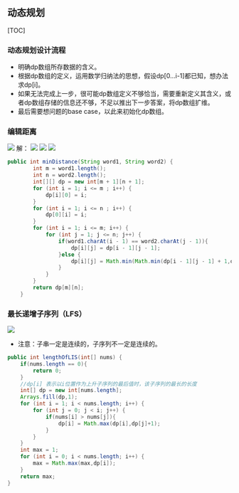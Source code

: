 
## 动态规划

[TOC]
### 动态规划设计流程
* 明确dp数组所存数据的含义。
* 根据dp数组的定义，运用数学归纳法的思想，假设dp[0...i-1]都已知，想办法求dp[i]。
* 如果无法完成上一步，很可能dp数组定义不够恰当，需要重新定义其含义，或者dp数组存储的信息还不够，不足以推出下一步答案，将dp数组扩维。
* 最后需要想问题的base case，以此来初始化dp数组。


### 编辑距离
![](https://upload-images.jianshu.io/upload_images/10460153-e1672d8b512e4423.png?imageMogr2/auto-orient/strip%7CimageView2/2/w/1240)
解：
![](https://upload-images.jianshu.io/upload_images/10460153-a05aa0caffa98ebb.png?imageMogr2/auto-orient/strip%7CimageView2/2/w/1240)
![](https://upload-images.jianshu.io/upload_images/10460153-ef25d4c79e2b701f.png?imageMogr2/auto-orient/strip%7CimageView2/2/w/1240)
![](https://upload-images.jianshu.io/upload_images/10460153-868b7d84d4619c81.png?imageMogr2/auto-orient/strip%7CimageView2/2/w/1240)
```java
public int minDistance(String word1, String word2) {
        int m = word1.length();
        int n = word2.length();
        int[][] dp = new int[m + 1][n + 1];
        for (int i = 1; i <= m ; i++) {
            dp[i][0] = i;
        }
        for (int i = 1; i <= n ; i++) {
            dp[0][i] = i;
        }
        for (int i = 1; i <= m; i++) {
            for (int j = 1; j <= n; j++) {
                if(word1.charAt(i - 1) == word2.charAt(j - 1)){
                    dp[i][j] = dp[i - 1][j - 1];
                }else {
                    dp[i][j] = Math.min(Math.min(dp[i - 1][j - 1] + 1,dp[i - 1][j] + 1),dp[i][j - 1] + 1);
                }
            }
        }
        return dp[m][n];
    }
```

### 最长递增子序列（LFS）
![](https://upload-images.jianshu.io/upload_images/10460153-18f95e821508cd2e.png?imageMogr2/auto-orient/strip%7CimageView2/2/w/1240)

* 注意：子串一定是连续的，子序列不一定是连续的。
```java
public int lengthOfLIS(int[] nums) {
    if(nums.length == 0){
        return 0;
    }
    //dp[i] 表示以i位置作为上升子序列的最后值时，该子序列的最长的长度
    int[] dp = new int[nums.length];
    Arrays.fill(dp,1);
    for (int i = 1; i < nums.length; i++) {
        for (int j = 0; j < i; j++) {
            if(nums[i] > nums[j]){
                dp[i] = Math.max(dp[i],dp[j]+1);
            }
        }
    }
    int max = 1;
    for (int i = 0; i < nums.length; i++) {
        max = Math.max(max,dp[i]);
    }
    return max;
}
```
